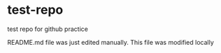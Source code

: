 # test-repo
test repo for github practice

README.md file was just edited manually. This file was modified locally
